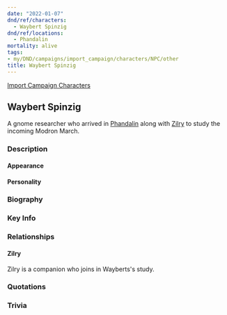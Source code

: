 ```yaml
---
date: "2022-01-07"
dnd/ref/characters:
  - Waybert Spinzig
dnd/ref/locations:
  - Phandalin
mortality: alive
tags:
- my/DND/campaigns/import_campaign/characters/NPC/other
title: Waybert Spinzig
---
```


[Import Campaign Characters](/dnd/characters/)

## Waybert Spinzig

A gnome researcher who arrived in [Phandalin](/dnd/locations/phandalin/) along with [Zilry](/dnd/npcs/zilry/) to study the incoming Modron March.

### Description

#### Appearance

#### Personality

### Biography

### Key Info

### Relationships

#### Zilry

Zilry is a companion who joins in Wayberts's study.

### Quotations

### Trivia
